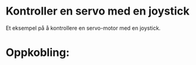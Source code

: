 # Kontroller en servo med en joystick
Et eksempel på å kontrollere en servo-motor med en joystick.

# Oppkobling: